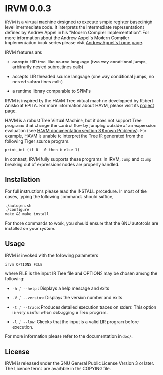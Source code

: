 IRVM 0.0.3
==========

IRVM is a virtual machine designed to execute simple register based high level
intermediate code.  It interprets the intermediate representations defined by
Andrew Appel in his "Modern Compiler Implementation".  For more information
about the Andrew Appel's Modern Compiler Implementation book series please
visit [Andrew Appel's home
page](https://www.cs.princeton.edu/~appel/modern/c/).

IRVM features are:

 * accepts HIR tree-like source language (two way conditional jumps,
      arbitrarily nested subroutines calls)

 * accepts LIR threaded source language (one way conditional jumps,
      no nested subroutines calls)

 * a runtime library comparable to SPIM's

IRVM is inspired by the HAVM Tree virtual machine developped by Robert Anisko
at EPITA. For more information about HAVM, please visit its [project
page](http://www.lrde.epita.fr/wiki/Havm).

HAVM is a robust Tree Virtual Machine, but it does not support Tree programs
that change the control flow by jumping outside of an expression evaluation
(see [HAVM documentation section 3 Known
Problems](https://www.lrde.epita.fr/~akim/ccmp/doc/havm.html#Known-Problems)).
For example, HAVM is unable to interpret the Tree IR generated from the
following Tiger source program.

    print_int (if 0 | 0 then 0 else 1)

In contrast, IRVM fully supports these programs. In IRVM, `Jump` and
`CJump` breaking out of expressions nodes are properly handled.

## Installation

For full instructions please read the INSTALL procedure.
In most of the cases, typing the following commands should suffice,

    ./autogen.sh
    ./configure
    make && make install

For those commands to work, you should ensure that the GNU autotools are
installed on your system.

## Usage

IRVM is invoked with the following parameters

    irvm OPTIONS FILE

where FILE is the input IR Tree file and OPTIONS may be chosen among the following:

 * `-h / --help` : Displays a help message and exits

 * `-V / --version`: Displays the version number and exits

 * `-t / --trace`: Produces detailed execution traces on stderr. This option is very useful when debugging a Tree program.

 * `-l / --low`: Checks that the input is a valid LIR program before execution.

For more information please refer to the documentation in `doc/`.

## License

IRVM is released under the GNU General Public License Version 3 or later.  The
Licence terms are available in the COPYING file.
